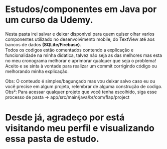 # Estudos/componentes em Java por um curso da Udemy.

Nesta pasta irei salvar e deixar disponivel para quem quiser olhar varios componentes utilizado no desenvolvimento mobile, do TextView até aos bancos de dados <strong>(SQLite/Firebase)</strong>.<br>
Todos os codigos estão comentados contendo a explicação e funcionalidade na minha didatica, talvez não seja as das melhores mas esta no meu cronograma melhorar e aprimorar qualquer que seja o problema! Aceito e se sinta à vontade para realizar um commit corrigindo código ou melhorando minha explicação.<br>

Obs: O conteudo é simples/bagunçado mas vou deixar salvo caso eu ou você precise em algum projeto, relembrar de alguma construção de codigo.
Obs²: Para acessar qualquer projeto que você tenha escolhido, siga esse processo de pasta -> app/src/main/java/br/com/flap/project

# Desde já, agradeço por está visitando meu perfil e visualizando essa pasta de estudo.
